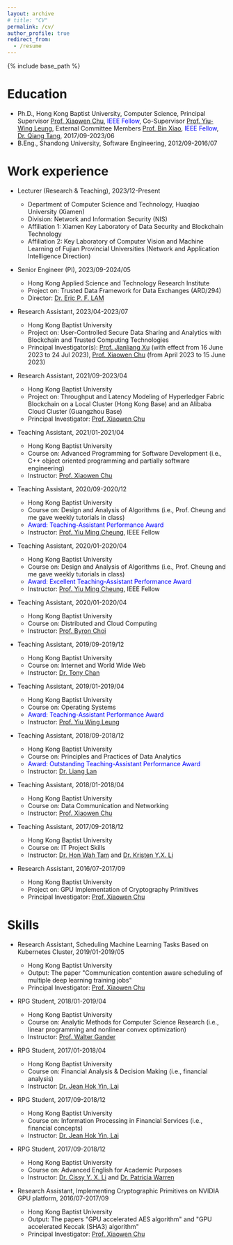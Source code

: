 ```yaml
---
layout: archive
# title: "CV"
permalink: /cv/
author_profile: true
redirect_from:
  - /resume
---
```


{% include base_path %}

Education
======
* Ph.D., Hong Kong Baptist University, Computer Science, Principal Supervisor [Prof. Xiaowen Chu](https://www.comp.hkbu.edu.hk/~chxw/), <span style="color:blue">IEEE Fellow</span>, Co-Supervisor [Prof. Yiu-Wing Leung](https://www.comp.hkbu.edu.hk/v1/?page=profile&id=ywleung), External Committee Members [Prof. Bin Xiao](https://web.comp.polyu.edu.hk/csbxiao/), <span style="color:blue">IEEE Fellow</span>, [Dr. Qiang Tang](https://www.sydney.edu.au/engineering/about/our-people/academic-staff/qiang-tang.html), 2017/09-2023/06
* B.Eng., Shandong University, Software Engineering, 2012/09-2016/07



Work experience
======
* Lecturer (Research & Teaching), 2023/12-Present
  * Department of Computer Science and Technology, Huaqiao University (Xiamen)
  * Division: Network and Information Security (NIS)
  * Affiliation 1: Xiamen Key Laboratory of Data Security and Blockchain Technology
  * Affiliation 2: Key Laboratory of Computer Vision and Machine Learning of Fujian Provincial Universities (Network and Application Intelligence Direction)

* Senior Engineer (PI), 2023/09-2024/05
  * Hong Kong Applied Science and Technology Research Institute
  * Project on: Trusted Data Framework for Data Exchanges (ARD/294)
  * Director: [Dr. Eric P. F. LAM](https://www.linkedin.com/in/peifunglam2/)

* Research Assistant, 2023/04-2023/07
  * Hong Kong Baptist University
  * Project on: User-Controlled Secure Data Sharing and Analytics with Blockchain and Trusted Computing Technologies
  * Principal Investigator(s): [Prof. Jianliang Xu](https://www.comp.hkbu.edu.hk/~xujl/) (with effect from 16 June 2023 to 24 Jul 2023), [Prof. Xiaowen Chu](https://www.comp.hkbu.edu.hk/~chxw/) (from April 2023 to 15 June 2023)


* Research Assistant, 2021/09-2023/04
  * Hong Kong Baptist University
  * Project on: Throughput and Latency Modeling of Hyperledger Fabric Blockchain on a Local Cluster (Hong Kong Base) and an Alibaba Cloud Cluster (Guangzhou Base)
  * Principal Investigator: [Prof. Xiaowen Chu](https://www.comp.hkbu.edu.hk/~chxw/)

* Teaching Assistant, 2021/01-2021/04
  * Hong Kong Baptist University
  * Course on: Advanced Programming for Software Development (i.e., C++ object oriented programming and partially software engineering)
  * Instructor: [Prof. Xiaowen Chu](https://www.comp.hkbu.edu.hk/~chxw/)

* Teaching Assistant, 2020/09-2020/12
  * Hong Kong Baptist University
  * Course on: Design and Analysis of Algorithms (i.e., Prof. Cheung and me gave weekly tutorials in class)
  * <span style="color:blue">Award: Teaching-Assistant Performance Award</span>
  * Instructor: [Prof. Yiu Ming Cheung](https://www.comp.hkbu.edu.hk/~ymc/), IEEE Fellow
  
* Teaching Assistant, 2020/01-2020/04
  * Hong Kong Baptist University
  * Course on: Design and Analysis of Algorithms (i.e., Prof. Cheung and me gave weekly tutorials in class)
  * <span style="color:blue">Award: Excellent Teaching-Assistant Performance Award</span>
  * Instructor: [Prof. Yiu Ming Cheung](https://www.comp.hkbu.edu.hk/~ymc/), IEEE Fellow

* Teaching Assistant, 2020/01-2020/04
  * Hong Kong Baptist University
  * Course on: Distributed and Cloud Computing
  * Instructor: [Prof. Byron Choi](https://www.comp.hkbu.edu.hk/~bchoi/)

* Teaching Assistant, 2019/09-2019/12
  * Hong Kong Baptist University
  * Course on: Internet and World Wide Web
  * Instructor: [Dr. Tony Chan](https://www.linkedin.com/in/tony-chan-486908191/)

* Teaching Assistant, 2019/01-2019/04
  * Hong Kong Baptist University
  * Course on: Operating Systems
  * <span style="color:blue">Award: Teaching-Assistant Performance Award</span>
  * Instructor: [Prof. Yiu Wing Leung](https://www.comp.hkbu.edu.hk/v1/?page=profile&id=ywleung)

* Teaching Assistant, 2018/09-2018/12
  * Hong Kong Baptist University
  * Course on: Principles and Practices of Data Analytics
  * <span style="color:blue">Award: Outstanding Teaching-Assistant Performance Award</span>
  * Instructor: [Dr. Liang Lan](https://imd.hkbu.edu.hk/faculty-member/Dr-LAN-Liang.html)

* Teaching Assistant, 2018/01-2018/04
  * Hong Kong Baptist University
  * Course on: Data Communication and Networking
  * Instructor: [Prof. Xiaowen Chu](https://www.comp.hkbu.edu.hk/~chxw/)

* Teaching Assistant, 2017/09-2018/12
  * Hong Kong Baptist University
  * Course on: IT Project Skills
  * Instructor: [Dr. Hon Wah Tam](https://biography.omicsonline.org/hong-kong/hong-kong-baptist-university/hon-wah-tam-643540) and [Dr. Kristen Y.X. Li](https://www.comp.hkbu.edu.hk/v1/?page=profile&id=csyxli) 

* Research Assistant, 2016/07-2017/09
  * Hong Kong Baptist University
  * Project on: GPU Implementation of Cryptography Primitives
  * Principal Investigator: [Prof. Xiaowen Chu](https://www.comp.hkbu.edu.hk/~chxw/)



Skills
======  

* Research Assistant, Scheduling Machine Learning Tasks Based on Kubernetes Cluster, 2019/01-2019/05
  * Hong Kong Baptist University
  * Output: The paper "Communication contention aware scheduling of multiple deep learning training jobs"
  * Principal Investigator: [Prof. Xiaowen Chu](https://www.comp.hkbu.edu.hk/~chxw/)

* RPG Student, 2018/01-2019/04
  * Hong Kong Baptist University
  * Course on: Analytic Methods for Computer Science Research (i.e., linear programming and nonlinear convex optimization)
  * Instructor: [Prof. Walter Gander](https://people.inf.ethz.ch/gander/)

* RPG Student, 2017/01-2018/04
  * Hong Kong Baptist University
  * Course on: Financial Analysis & Decision Making (i.e., financial analysis)
  * Instructor: [Dr. Jean Hok Yin, Lai](https://www.comp.hkbu.edu.hk/v1/?page=profile&id=jeanlai)

* RPG Student, 2017/09-2018/12
  * Hong Kong Baptist University
  * Course on: Information Processing in Financial Services (i.e., financial concepts)
  * Instructor: [Dr. Jean Hok Yin, Lai](https://www.comp.hkbu.edu.hk/v1/?page=profile&id=jeanlai)

* RPG Student, 2017/09-2018/12
  * Hong Kong Baptist University
  * Course on: Advanced English for Academic Purposes
  * Instructor: [Dr. Cissy Y. X. Li](https://artsbu.hkbu.edu.hk/about-us/our-community-of-teachers-and-researchers/dr-cissy-li) and [Dr. Patricia Warren](https://biography.omicsonline.org/china/hong-kong-baptist-university-hkbu/patricia-warren-206075)

* Research Assistant, Implementing Cryptographic Primitives on NVIDIA GPU platform, 2016/07-2017/09
  * Hong Kong Baptist University
  * Output: The papers "GPU accelerated AES algorithm" and "GPU accelerated Keccak (SHA3) algorithm"
  * Principal Investigator: [Prof. Xiaowen Chu](https://www.comp.hkbu.edu.hk/~chxw/)

